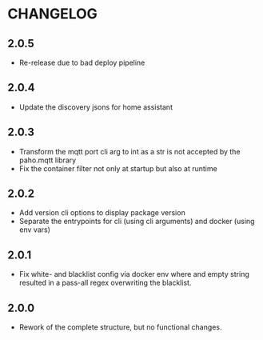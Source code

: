 # CHANGELOG

## 2.0.5

* Re-release due to bad deploy pipeline

## 2.0.4

* Update the discovery jsons for home assistant

## 2.0.3

* Transform the mqtt port cli arg to int as a str is not accepted by the paho.mqtt library
* Fix the container filter not only at startup but also at runtime

## 2.0.2

* Add version cli options to display package version
* Separate the entrypoints for cli (using cli arguments) and docker (using env vars)

## 2.0.1

* Fix white- and blacklist config via docker env where and empty string resulted in a pass-all regex overwriting the blacklist.

## 2.0.0

* Rework of the complete structure, but no functional changes.
